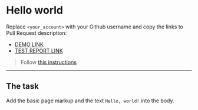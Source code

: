 # Hello world

Replace `<your_account>` with your Github username and copy the links to Pull Request description:

- [DEMO LINK](https://AndreyBerezyanskiy.github.io/layout_hello-world/)
- [TEST REPORT LINK](https://AndreyBerezyanskiy.github.io/layout_hello-world/report/html_report/)

> Follow [this instructions](https://mate-academy.github.io/layout_task-guideline/#how-to-solve-the-layout-tasks-on-github)

---

## The task

Add the basic page markup and the text `Hello, world!` into the body.
